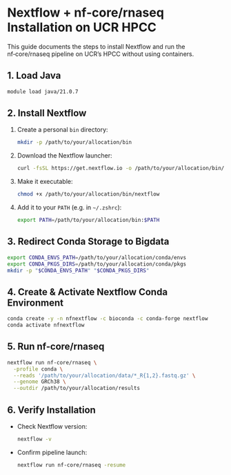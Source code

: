 # Nextflow + nf‑core/rnaseq Installation on UCR HPCC

This guide documents the steps to install Nextflow and run the nf‑core/rnaseq pipeline on UCR’s HPCC without using containers.

## 1. Load Java

```bash
module load java/21.0.7
```

## 2. Install Nextflow

1. Create a personal `bin` directory:
   ```bash
   mkdir -p /path/to/your/allocation/bin
   ```
2. Download the Nextflow launcher:
   ```bash
   curl -fsSL https://get.nextflow.io -o /path/to/your/allocation/bin/nextflow
   ```
3. Make it executable:
   ```bash
   chmod +x /path/to/your/allocation/bin/nextflow
   ```
4. Add it to your `PATH` (e.g. in `~/.zshrc`):
   ```bash
   export PATH=/path/to/your/allocation/bin:$PATH
   ```

## 3. Redirect Conda Storage to Bigdata

```bash
export CONDA_ENVS_PATH=/path/to/your/allocation/conda/envs
export CONDA_PKGS_DIRS=/path/to/your/allocation/conda/pkgs
mkdir -p "$CONDA_ENVS_PATH" "$CONDA_PKGS_DIRS"
```

## 4. Create & Activate Nextflow Conda Environment

```bash
conda create -y -n nfnextflow -c bioconda -c conda-forge nextflow
conda activate nfnextflow
```

## 5. Run nf‑core/rnaseq

```bash
nextflow run nf-core/rnaseq \
  -profile conda \
  --reads '/path/to/your/allocation/data/*_R{1,2}.fastq.gz' \
  --genome GRCh38 \
  --outdir /path/to/your/allocation/results
```

## 6. Verify Installation

- Check Nextflow version:
  ```bash
  nextflow -v
  ```
- Confirm pipeline launch:
  ```bash
  nextflow run nf-core/rnaseq -resume
  ```

